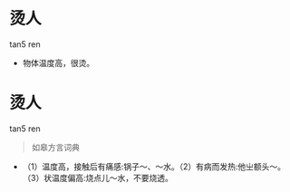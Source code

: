 # 烫人
tan5 ren
- 物体温度高，很烫。

# 烫人
tan5 ren
> 如皋方言词典
- （1）温度高，接触后有痛感:锅子～、～水。（2）有病而发热:他㞢额头～。（3）状温度偏高:烧点儿～水，不要烧透。
